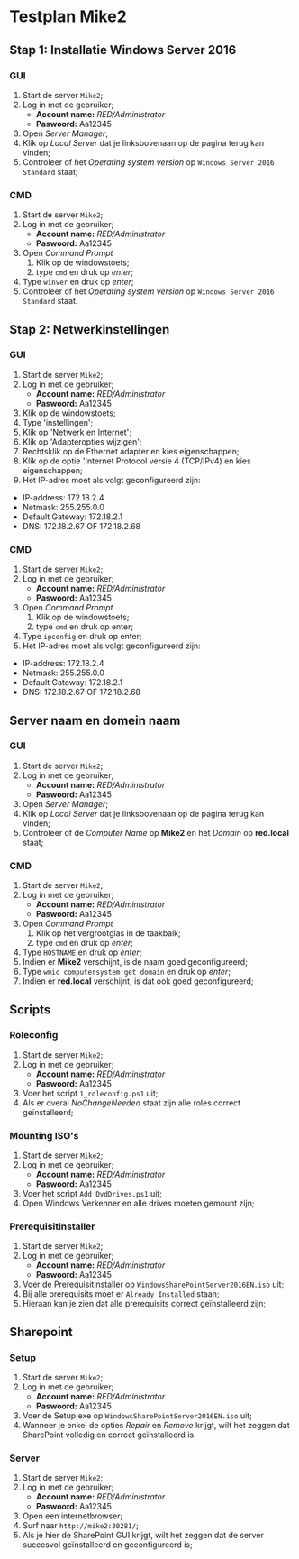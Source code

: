 # **Testplan Mike2**

## Stap 1: Installatie Windows Server 2016

### GUI
1. Start de server `Mike2`;
2. Log in met de gebruiker;
	- **Account name:** _RED/Administrator_
	- **Paswoord:** Aa12345
3. Open *Server Manager*;
4. Klik op *Local Server* dat je linksbovenaan op de pagina terug kan vinden;
5. Controleer of het *Operating system version* op `Windows Server 2016 Standard` staat;

### CMD
1. Start de server `Mike2`;
2. Log in met de gebruiker;
	- **Account name:** _RED/Administrator_
	- **Paswoord:** Aa12345
3. Open *Command Prompt*
	1. Klik op de windowstoets;
	2. type `cmd` en druk op *enter*;
4. Type `winver` en druk op *enter*;
5. Controleer of het *Operating system version* op `Windows Server 2016 Standard` staat.

## Stap 2: Netwerkinstellingen
### GUI
1. Start de server `Mike2`;
2. Log in met de gebruiker;
	- **Account name:** _RED/Administrator_
	- **Paswoord:** Aa12345
3. Klik op de windowstoets;
4. Type 'instellingen';
5. Klik op 'Netwerk en Internet';
6. Klik op 'Adapteropties wijzigen';
7. Rechtsklik op de Ethernet adapter en kies eigenschappen;
8. Klik op de optie 'Internet Protocol versie 4 (TCP/IPv4) en kies eigenschappen;
9. Het IP-adres moet als volgt geconfigureerd zijn: 
- IP-address: 172.18.2.4
- Netmask: 255.255.0.0
- Default Gateway: 172.18.2.1
- DNS: 172.18.2.67 OF 172.18.2.68

### CMD
1. Start de server `Mike2`;
2. Log in met de gebruiker;
	- **Account name:** _RED/Administrator_
	- **Paswoord:** Aa12345
3. Open *Command Prompt*
	1. Klik op de windowstoets;
	2. type `cmd` en druk op enter;
4. Type `ipconfig` en druk op enter;
5. Het IP-adres moet als volgt geconfigureerd zijn: 
- IP-address: 172.18.2.4
- Netmask: 255.255.0.0
- Default Gateway: 172.18.2.1
- DNS: 172.18.2.67 OF 172.18.2.68

## Server naam en domein naam

### GUI
1. Start de server `Mike2`;
2. Log in met de gebruiker;
	- **Account name:** _RED/Administrator_
	- **Paswoord:** Aa12345
3. Open *Server Manager*;
4. Klik op *Local Server* dat je linksbovenaan op de pagina terug kan vinden;
5. Controleer of de *Computer Name* op **Mike2** en het *Domain* op **red.local** staat;

### CMD
1. Start de server `Mike2`;
2. Log in met de gebruiker;
	- **Account name:** _RED/Administrator_
	- **Paswoord:** Aa12345
3. Open *Command Prompt*
	1. Klik op het vergrootglas in de taakbalk;
	2. type `cmd` en druk op *enter*;
4. Type `HOSTNAME` en druk op *enter*;
5. Indien er **Mike2** verschijnt, is de naam goed geconfigureerd;
5. Type `wmic computersystem get domain` en druk op *enter*;
6. Indien er **red.local** verschijnt, is dat ook goed geconfigureerd;

## Scripts
### Roleconfig
1. Start de server `Mike2`;
2. Log in met de gebruiker;
	- **Account name:** _RED/Administrator_
	- **Paswoord:** Aa12345
3. Voer het script `1_roleconfig.ps1` uit;
4. Als er overal _NoChangeNeeded_ staat zijn alle roles correct geïnstalleerd;

### Mounting ISO's
1. Start de server `Mike2`;
2. Log in met de gebruiker;
	- **Account name:** _RED/Administrator_
	- **Paswoord:** Aa12345
3. Voer het script `Add DvdDrives.ps1` uit;
4. Open Windows Verkenner en alle drives moeten gemount zijn;

### Prerequisitinstaller
1. Start de server `Mike2`;
2. Log in met de gebruiker;
	- **Account name:** _RED/Administrator_
	- **Paswoord:** Aa12345
3. Voer de Prerequisitinstaller op `WindowsSharePointServer2016EN.iso` uit;
4. Bij alle prerequisits moet er `Already Installed` staan;
5. Hieraan kan je zien dat alle prerequisits correct geïnstalleerd zijn;

## Sharepoint
### Setup
1. Start de server `Mike2`;
2. Log in met de gebruiker;
	- **Account name:** _RED/Administrator_
	- **Paswoord:** Aa12345
3. Voer de Setup.exe op `WindowsSharePointServer2016EN.iso` uit;
4. Wanneer je enkel de opties _Repair_ en _Remove_ krijgt, wilt het zeggen dat SharePoint volledig en correct geïnstalleerd is.

### Server
1. Start de server `Mike2`;
2. Log in met de gebruiker;
	- **Account name:** _RED/Administrator_
	- **Paswoord:** Aa12345
3. Open een internetbrowser;
4. Surf naar `http://mike2:30281/`;
5. Als je hier de SharePoint GUI krijgt, wilt het zeggen dat de server succesvol geïnstalleerd en geconfigureerd is;


